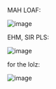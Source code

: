 MAH LOAF:

![image](https://github.com/user-attachments/assets/3e5c8ae9-ce72-4022-a929-aff89c1b3d4b)

EHM, SIR PLS:

![image](https://user-images.githubusercontent.com/1047696/148427307-a2e08155-406b-494c-b448-97dc7847f8da.png)

for the lolz:

![image](https://user-images.githubusercontent.com/1047696/226983602-e10c2e34-ee50-422e-815b-8494ea257ffa.png)
